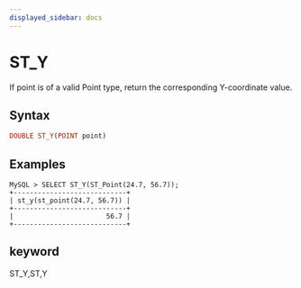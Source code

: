 ```yaml
---
displayed_sidebar: docs
---
```


# ST_Y

If point is of a valid Point type, return the corresponding Y-coordinate value.

## Syntax

```Haskell
DOUBLE ST_Y(POINT point)
```

## Examples

```Plain Text
MySQL > SELECT ST_Y(ST_Point(24.7, 56.7));
+----------------------------+
| st_y(st_point(24.7, 56.7)) |
+----------------------------+
|                       56.7 |
+----------------------------+
```

## keyword

ST_Y,ST,Y

